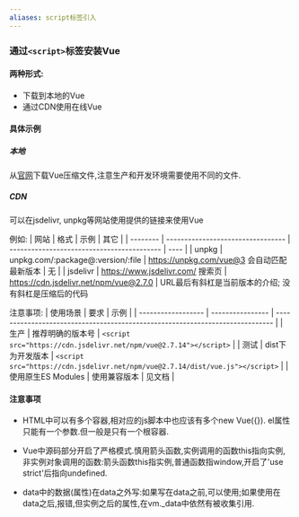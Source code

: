 ```yaml
---
aliases: script标签引入
---
```


### 通过`<script>`标签安装Vue

#### 两种形式:
* 下载到本地的Vue
* 通过CDN使用在线Vue


#### 具体示例

##### 本地
从[官网](https://v2.cn.vuejs.org/v2/guide/installation.html#%E7%9B%B4%E6%8E%A5%E7%94%A8-lt-script-gt-%E5%BC%95%E5%85%A5)下载Vue压缩文件,注意生产和开发环境需要使用不同的文件.


##### CDN
可以在jsdelivr, unpkg等网站使用提供的链接来使用Vue

例如:
| 网站     | 格式                              | 示例                                       | 其它 |
| -------- | --------------------------------- | ------------------------------------------ | ---- |
| unpkg    | unpkg.com/:package@:version/:file | https://unpkg.com/vue@3 会自动匹配最新版本 | 无   |
| jsdelivr | https://www.jsdelivr.com/ 搜索页  | https://cdn.jsdelivr.net/npm/vue@2.7.0     |    URL最后有斜杠是当前版本的介绍; 没有斜杠是压缩后的代码


注意事项:
| 使用场景           | 要求             | 示例                                                                          |
| ------------------ | ---------------- | ----------------------------------------------------------------------------- |
| 生产               | 推荐明确的版本号 | `<script src="https://cdn.jsdelivr.net/npm/vue@2.7.14"></script>`             |
| 测试               | dist下为开发版本     | `<script src="https://cdn.jsdelivr.net/npm/vue@2.7.14/dist/vue.js"></script>` |
| 使用原生ES Modules | 使用兼容版本     |        见文档                                                                       |









#### 注意事项
* HTML中可以有多个容器,相对应的js脚本中也应该有多个new Vue({}). el属性只能有一个参数.但一般是只有一个根容器.

* Vue中源码部分开启了严格模式.慎用箭头函数,实例调用的函数this指向实例,非实例对象调用的函数:箭头函数this指实例,普通函数指window,开启了'use strict'后指向undefined.

* data中的数据(属性)在data之外写:如果写在data之前,可以使用;如果使用在data之后,报错,但实例之后的属性,在vm._data中依然有被收集引用.